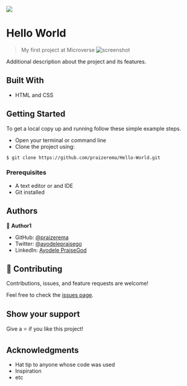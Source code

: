 ![](https://img.shields.io/badge/Microverse-blueviolet)

# Hello World

> My first project at Microverse 
> ![screenshot](./app_screenshot.png)

Additional description about the project and its features.

## Built With

- HTML and CSS

## Getting Started

To get a local copy up and running follow these simple example steps.

- Open your terminal or command line 
- Clone the project using:

```
$ git clone https://github.com/praizerema/Hello-World.git
```

### Prerequisites

- A text editor or and IDE
- Git installed

## Authors

👤 **Author1**

- GitHub: [@praizerema](https://github.com/praizerema)
- Twitter: [@ayodelepraisego](https://twitter.com/ayodelepraisego)
- LinkedIn: [Ayodele PraiseGod](https://www.linkedin.com/in/praizerema)

## 🤝 Contributing

Contributions, issues, and feature requests are welcome!

Feel free to check the [issues page](https://github.com/praizerema/Hello-World/issues).

## Show your support

Give a ⭐️ if you like this project!

## Acknowledgments

- Hat tip to anyone whose code was used
- Inspiration
- etc

